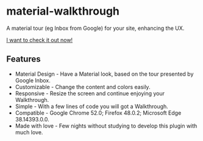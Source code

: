 # material-walkthrough
A material tour (eg Inbox from Google) for your site, enhancing the UX.

[I want to check it out now!](https://github.com/essetwide/material-walkthrough)

## Features
* Material Design - Have a Material look, based on the tour presented by Google Inbox.
* Customizable - Change the content and colors easily.
* Responsive - Resize the screen and continue enjoying your Walkthrough.
* Simple - With a few lines of code you will got a Walkthrough.
* Compatible - Google Chrome 52.0; Firefox 48.0.2; Microsoft Edge 38.14393.0.0.
* Made with love - Few nights without studying to develop this plugin with much love.
